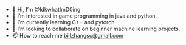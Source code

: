 - 👋 Hi, I’m @IdkwhatImD0ing
- 👀 I’m interested in game programming in java and python.
- 🌱 I’m currently learning C++ and pytorch
- 💞️ I’m looking to collaborate on beginner machine learning projects.
- 📫 How to reach me billzhangsc@gmail.com

<!---
IdkwhatImD0ing/IdkwhatImD0ing is a ✨ special ✨ repository because its `README.md` (this file) appears on your GitHub profile.
You can click the Preview link to take a look at your changes.
--->
